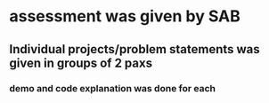 <h1>assessment was given by SAB</h1>
<h2>Individual projects/problem statements was given in groups of 2 paxs</h2>
<h3>demo and code explanation was done for each</h3>
